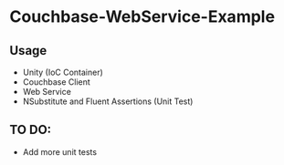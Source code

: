 # Couchbase-WebService-Example

##  Usage
* Unity (IoC Container)
* Couchbase Client
* Web Service
* NSubstitute and Fluent Assertions (Unit Test)


##  TO DO:
* Add more unit tests
